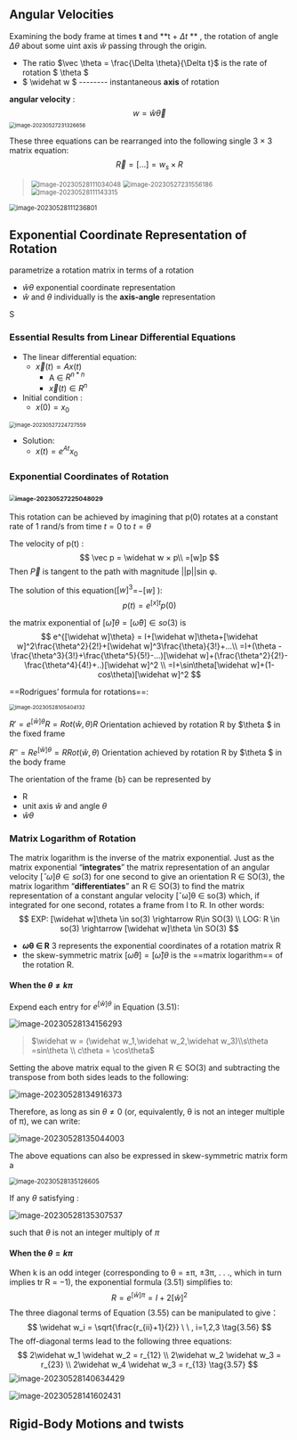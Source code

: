 ## Angular Velocities

Examining the body frame at times **t**  and **t + $\Delta t$ **  , the rotation of angle $\Delta \theta$ about some uint axis $\widehat w$ passing through the origin. 

* The ratio $\vec \theta =  \frac{\Delta \theta}{\Delta t}$ is the rate of rotation $ \theta $
* $ \widehat w $  --------  instantaneous **axis** of rotation

**angular velocity** : 
$$
w = \widehat w \vec \theta
$$
<img src="MR.assets/image-20230527231326656.png" alt="image-20230527231326656" style="zoom: 67%;" />

These three equations can be rearranged into the following single 3 × 3 matrix equation:
$$
\vec R = [...]=w_s × R
$$

> <img src="MR.assets/image-20230528111034048.png" alt="image-20230528111034048" style="zoom:80%;" />
>
> <img src="MR.assets/image-20230527231556186.png" alt="image-20230527231556186" style="zoom: 80%;" />
>
> <img src="MR.assets/image-20230528111143315.png" alt="image-20230528111143315" style="zoom:80%;" />

<img src="MR.assets/image-20230528111236801.png" alt="image-20230528111236801" style="zoom:80%;" />





## Exponential Coordinate Representation of Rotation

parametrize a rotation matrix in terms of a rotation

* $\widehat w \theta$  exponential coordinate representation 
* $\widehat w$ and $\theta$ individually is the **axis-angle** representation

S



### Essential Results from Linear Differential Equations 

* The linear differential equation:
  * $\vec x(t) = Ax(t)$            
    * A $\in$ $R^{n*n}$ 
    * $\vec x(t)\in R^n$ 
* Initial condition :
  * $x(0)=x_0$

<img src="MR.assets/image-20230527224727559.png" alt="image-20230527224727559" style="zoom:67%;" />

* Solution:
  * $x(t) = e^{At}x_0$ 

### Exponential Coordinates of Rotation

### 		                                                   <img src="MR.assets/image-20230527225048029.png" alt="image-20230527225048029" style="zoom:67%;" />

This rotation can be achieved by imagining that p(0) rotates at a constant rate of 1 rand/s from time $t = 0$ to $t = \theta$ 

The velocity of p(t) :
$$
\vec p = \widehat w × p\\
=[w]p
$$
Then $\vec P$ is tangent to the path with magnitude ||p||sin φ.

The solution of this equation($[w]^3$=$-[w]$ ):
$$
p(t) = e^{[x]t}p(0)
$$

the matrix exponential of $[\widehat ω]θ = [\widehat ωθ] ∈ so(3)$ is
$$
e^{[\widehat w]\theta} = I+[\widehat w]\theta+[\widehat w]^2\frac{\theta^2}{2!}+[\widehat w]^3\frac{\theta}{3!}+...\\
=I+(\theta - \frac{\theta^3}{3!}+\frac{\theta^5}{5!}-...)[\widehat w]+(\frac{\theta^2}{2!}-\frac{\theta^4}{4!}+..)[\widehat w]^2 \\
=I+\sin\theta[\widehat w]+(1-cos\theta)[\widehat w]^2
$$

==Rodrigues’ formula for rotations==:

<img src="MR.assets/image-20230528105404132.png" alt="image-20230528105404132" style="zoom:67%;" />

$R' = e^{[\widehat w]\theta }R = Rot(\widehat w , \theta)R$    Orientation achieved by rotation R by $\theta $  in the fixed frame

$R''=R e^{[\widehat w]\theta}  = RRot(\widehat w , \theta)$  Orientation achieved by rotation R by $\theta $ in the body frame



The orientation of the frame {b} can be represented by

* R
* unit axis $\widehat w$ and angle $\theta$
* $\widehat w \theta$

### Matrix Logarithm of Rotation

The matrix logarithm is the inverse of the matrix exponential. Just as the matrix exponential “**integrates**” the matrix representation of an angular velocity $[ˆω]θ ∈ so(3)$ for one second to give an orientation R ∈ SO(3), the matrix logarithm “**differentiates**” an R ∈ SO(3) to find the matrix representation of a constant angular velocity [ˆω]θ ∈ so(3) which, if integrated for one second, rotates a frame from I to R. In other words:
$$
EXP: [\widehat w]\theta \in so(3)   \rightarrow R\in SO(3)  \\
LOG: R \in so(3)   \rightarrow [\widehat w]\theta \in SO(3)
$$


* **$\widehat ω$θ ∈ R** 3 represents the exponential coordinates of a rotation matrix R
* the skew-symmetric matrix $[\widehat ωθ] = [\widehat ω]θ$ is the ==matrix logarithm== of the rotation R.



#### When the $\theta \neq k\pi$ 

Expend each entry for  $e^{[\widehat w]\theta}$ in Equation (3.51):

![image-20230528134156293](MR.assets/image-20230528134156293.png)

> $\widehat w = (\widehat w_1,\widehat w_2,\widehat w_3)\\s\theta =sin\theta   \\ c\theta =  \cos\theta$

Setting the above matrix equal to the given R ∈ SO(3) and subtracting the transpose from both sides leads to the following:

![image-20230528134916373](MR.assets/image-20230528134916373.png)

Therefore, as long as sin $θ \neq 0$ (or, equivalently, θ is not an integer multiple of π), we can write:

![image-20230528135044003](MR.assets/image-20230528135044003.png)

The above equations can also be expressed in skew-symmetric matrix form a

<img src="MR.assets/image-20230528135126605.png" alt="image-20230528135126605" style="zoom:80%;" />

If any $\theta$ satisfying :

![image-20230528135307537](MR.assets/image-20230528135307537.png)

such that $\theta$ is not an integer multiply  of $\pi$



#### When the $\theta = k\pi$ 

When k is an odd integer (corresponding to θ = ±π, ±3π, . . ., which in turn implies tr R = −1), the exponential formula (3.51) simplifies to:
$$
R= e^{[\widehat w]\pi} = I+2[\widehat w]^2  \tag{3.55}
$$
The three diagonal terms of Equation (3.55) can be manipulated to give：
$$
\widehat w_i = \sqrt{\frac{r_{ii}+1}{2}} \ \ , i=1,2,3  \tag{3.56}
$$
The off-diagonal terms lead to the following three equations:
$$
2\widehat w_1 \widehat w_2 = r_{12} \\
2\widehat w_2 \widehat w_3 = r_{23} \\
2\widehat w_4 \widehat w_3 = r_{13}
\tag{3.57}
$$
![image-20230528140634429](MR.assets/image-20230528140634429.png)

![image-20230528141602431](MR.assets/image-20230528141602431.png)





## Rigid-Body Motions and twists










